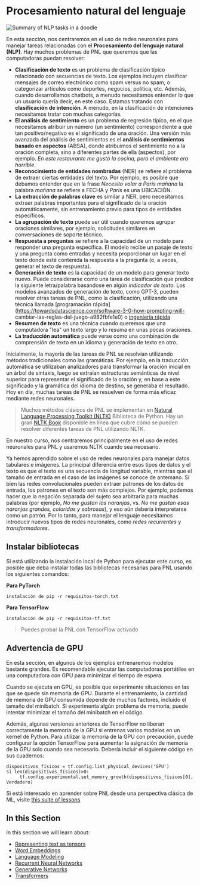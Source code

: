 # Procesamiento natural del lenguaje

![Summary of NLP tasks in a doodle](../sketchnotes/ai-nlp.png)

En esta sección, nos centraremos en el uso de redes neuronales para manejar tareas relacionadas con el **Procesamiento del lenguaje natural (NLP)**. Hay muchos problemas de PNL que queremos que las computadoras puedan resolver:

* **Clasificación de texto** es un problema de clasificación típico relacionado con secuencias de texto. Los ejemplos incluyen clasificar mensajes de correo electrónico como spam versus no spam, o categorizar artículos como deportes, negocios, política, etc. Además, cuando desarrollamos chatbots, a menudo necesitamos entender lo que un usuario quería decir, en este caso. Estamos tratando con **clasificación de intención**. A menudo, en la clasificación de intenciones necesitamos tratar con muchas categorías.
* **El análisis de sentimiento** es un problema de regresión típico, en el que necesitamos atribuir un número (un sentimiento) correspondiente a qué tan positivo/negativo es el significado de una oración. Una versión más avanzada del análisis de sentimientos es el **análisis de sentimientos basado en aspectos** (ABSA), donde atribuimos el sentimiento no a la oración completa, sino a diferentes partes de ella (aspectos), por ejemplo. *En este restaurante me gustó la cocina, pero el ambiente era horrible*.
* **Reconocimiento de entidades nombradas** (NER) se refiere al problema de extraer ciertas entidades del texto. Por ejemplo, es posible que debamos entender que en la frase *Necesito volar a París mañana* la palabra *mañana* se refiere a FECHA y *París* es una UBICACIÓN.
* **La extracción de palabras clave** es similar a NER, pero necesitamos extraer palabras importantes para el significado de la oración automáticamente, sin entrenamiento previo para tipos de entidades específicos.
* **La agrupación de texto** puede ser útil cuando queremos agrupar oraciones similares, por ejemplo, solicitudes similares en conversaciones de soporte técnico.
* **Respuesta a preguntas** se refiere a la capacidad de un modelo para responder una pregunta específica. El modelo recibe un pasaje de texto y una pregunta como entradas y necesita proporcionar un lugar en el texto donde esté contenida la respuesta a la pregunta (o, a veces, generar el texto de respuesta).
* **Generación de texto** es la capacidad de un modelo para generar texto nuevo. Puede considerarse como una tarea de clasificación que predice la siguiente letra/palabra basándose en algún *indicador de texto*. Los modelos avanzados de generación de texto, como GPT-3, pueden resolver otras tareas de PNL, como la clasificación, utilizando una técnica llamada [programación rápida] (https://towardsdatascience.com/software-3-0-how-prompting-will- cambiar-las-reglas-del-juego-a982fbfe1e0) o [ingeniería rápida](https://medium.com/swlh/openai-gpt-3-and-prompt-engineering-dcdc2c5fcd29)
* **Resumen de texto** es una técnica cuando queremos que una computadora "lea" un texto largo y lo resuma en unas pocas oraciones.
* **La traducción automática** puede verse como una combinación de comprensión de texto en un idioma y generación de texto en otro.

Inicialmente, la mayoría de las tareas de PNL se resolvían utilizando métodos tradicionales como las gramáticas. Por ejemplo, en la traducción automática se utilizaban analizadores para transformar la oración inicial en un árbol de sintaxis, luego se extraían estructuras semánticas de nivel superior para representar el significado de la oración y, en base a este significado y la gramática del idioma de destino, se generaba el resultado. Hoy en día, muchas tareas de PNL se resuelven de forma más eficaz mediante redes neuronales.

> Muchos métodos clásicos de PNL se implementan en [Natural Language Processing Toolkit (NLTK)](https://www.nltk.org) Biblioteca de Python. Hay un gran [NLTK Book](https://www.nltk.org/book/) disponible en línea que cubre cómo se pueden resolver diferentes tareas de PNL utilizando NLTK.

En nuestro curso, nos centraremos principalmente en el uso de redes neuronales para PNL y usaremos NLTK cuando sea necesario.

Ya hemos aprendido sobre el uso de redes neuronales para manejar datos tabulares e imágenes. La principal diferencia entre esos tipos de datos y el texto es que el texto es una secuencia de longitud variable, mientras que el tamaño de entrada en el caso de las imágenes se conoce de antemano. Si bien las redes convolucionales pueden extraer patrones de los datos de entrada, los patrones en el texto son más complejos. Por ejemplo, podemos hacer que la negación separada del sujeto sea arbitraria para muchas palabras (por ejemplo, *No me gustan las naranjas*, vs. *No me gustan esas naranjas grandes, coloridas y sabrosas*), y eso aún debería interpretarse como un patrón. Por lo tanto, para manejar el lenguaje necesitamos introducir nuevos tipos de redes neuronales, como *redes recurrentes* y *transformadores*.

## Instalar bibliotecas

Si está utilizando la instalación local de Python para ejecutar este curso, es posible que deba instalar todas las bibliotecas necesarias para PNL usando los siguientes comandos:

**Para PyTorch**
```golpecito
instalación de pip -r requisitos-torch.txt
```
**Para TensorFlow**
```golpecito
instalación de pip -r requisitos-tf.txt
```

> Puedes probar la PNL con TensorFlow activado

## Advertencia de GPU

En esta sección, en algunos de los ejemplos entrenaremos modelos bastante grandes. Es recomendable ejecutar las computadoras portátiles en una computadora con GPU para minimizar el tiempo de espera.

Cuando se ejecuta en GPU, es posible que experimente situaciones en las que se quede sin memoria de GPU. Durante el entrenamiento, la cantidad de memoria de GPU consumida depende de muchos factores, incluido el tamaño del minibatch. Si experimenta algún problema de memoria, puede intentar minimizar el tamaño del minibatch en el código.

Además, algunas versiones anteriores de TensorFlow no liberan correctamente la memoria de la GPU si entrenas varios modelos en un kernel de Python. Para utilizar la memoria de la GPU con precaución, puede configurar la opción TensorFlow para aumentar la asignación de memoria de la GPU solo cuando sea necesario. Debería incluir el siguiente código en sus cuadernos:

```pitón
dispositivos_físicos = tf.config.list_physical_devices('GPU')
si len(dispositivos_físicos)>0:
     tf.config.experimental.set_memory_growth(dispositivos_físicos[0], Verdadero)
```

Si está interesado en aprender sobre PNL desde una perspectiva clásica de ML, visite [this suite of lessons](https://github.com/microsoft/ML-For-Beginners/tree/main/6-NLP)

## In this Section
In this section we will learn about:

* [Representing text as tensors](13-TextRep/README.md)
* [Word Embeddings](14-Emdeddings/README.md)
* [Language Modeling](15-LanguageModeling/README.md)
* [Recurrent Neural Networks](16-RNN/README.md)
* [Generative Networks](17-GenerativeNetworks/README.md)
* [Transformers](18-Transformers/README.md)

